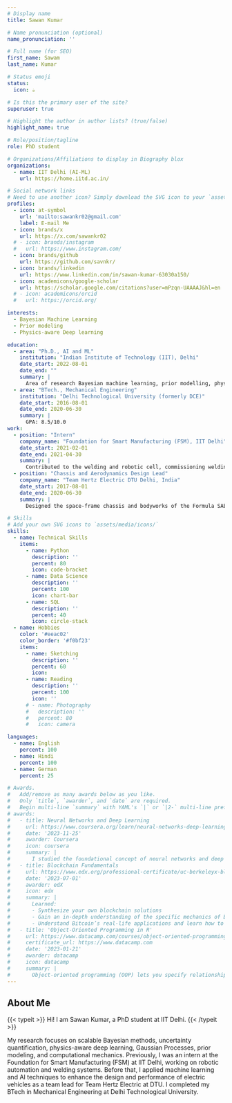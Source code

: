 ```yaml
---
# Display name
title: Sawan Kumar

# Name pronunciation (optional)
name_pronunciation: ''

# Full name (for SEO)
first_name: Sawam
last_name: Kumar

# Status emoji
status:
  icon: ☕️

# Is this the primary user of the site?
superuser: true

# Highlight the author in author lists? (true/false)
highlight_name: true

# Role/position/tagline
role: PhD student

# Organizations/Affiliations to display in Biography blox
organizations:
  - name: IIT Delhi (AI-ML)
    url: https://home.iitd.ac.in/

# Social network links
# Need to use another icon? Simply download the SVG icon to your `assets/media/icons/` folder.
profiles:
  - icon: at-symbol
    url: 'mailto:sawankr02@gmail.com'
    label: E-mail Me
  - icon: brands/x
    url: https://x.com/sawankr02
  # - icon: brands/instagram
  #   url: https://www.instagram.com/
  - icon: brands/github
    url: https://github.com/savnkr/
  - icon: brands/linkedin
    url: https://www.linkedin.com/in/sawan-kumar-63030a150/
  - icon: academicons/google-scholar
    url: https://scholar.google.com/citations?user=mPzqn-UAAAAJ&hl=en
  # - icon: academicons/orcid
  #   url: https://orcid.org/

interests:
  - Bayesian Machine Learning
  - Prior modeling
  - Physics-aware Deep learning

education:
  - area: "Ph.D., AI and ML"
    institution: "Indian Institute of Technology (IIT), Delhi"
    date_start: 2022-08-01
    date_end: ""
    summary: |
      Area of research Bayesian machine learning, prior modelling, physics-aware deep learning and uncertainty quantification.
  - area: "BTech., Mechanical Engineering"
    institution: "Delhi Technological University (formerly DCE)"
    date_start: 2016-08-01
    date_end: 2020-06-30
    summary: |
      GPA: 8.5/10.0
work:
  - position: "Intern"
    company_name: "Foundation for Smart Manufacturing (FSM), IIT Delhi"
    date_start: 2021-02-01
    date_end: 2021-04-30
    summary: |
      Contributed to the welding and robotic cell, commissioning welding robots (KUKA) and gaining hands-on experience in robotic automation.
  - position: "Chassis and Aerodynamics Design Lead"
    company_name: "Team Hertz Electric DTU Delhi, India"
    date_start: 2017-08-01
    date_end: 2020-06-30
    summary: |
      Designed the space-frame chassis and bodyworks of the Formula SAE vehicle for two consecutive Formula Bharat events.

# Skills
# Add your own SVG icons to `assets/media/icons/`
skills:
  - name: Technical Skills
    items:
      - name: Python
        description: ''
        percent: 80
        icon: code-bracket
      - name: Data Science
        description: ''
        percent: 100
        icon: chart-bar
      - name: SQL
        description: ''
        percent: 40
        icon: circle-stack
  - name: Hobbies
    color: '#eeac02'
    color_border: '#f0bf23'
    items:
      - name: Sketching
        description: ''
        percent: 60
        icon: 
      - name: Reading
        description: ''
        percent: 100
        icon: ''
      # - name: Photography
      #   description: ''
      #   percent: 80
      #   icon: camera

languages:
  - name: English
    percent: 100
  - name: Hindi
    percent: 100
  - name: German
    percent: 25

# Awards.
#   Add/remove as many awards below as you like.
#   Only `title`, `awarder`, and `date` are required.
#   Begin multi-line `summary` with YAML's `|` or `|2-` multi-line prefix and indent 2 spaces below.
# awards:
#   - title: Neural Networks and Deep Learning
#     url: https://www.coursera.org/learn/neural-networks-deep-learning
#     date: '2023-11-25'
#     awarder: Coursera
#     icon: coursera
#     summary: |
#       I studied the foundational concept of neural networks and deep learning. By the end, I was familiar with the significant technological trends driving the rise of deep learning; build, train, and apply fully connected deep neural networks; implement efficient (vectorized) neural networks; identify key parameters in a neural network’s architecture; and apply deep learning to your own applications.
#   - title: Blockchain Fundamentals
#     url: https://www.edx.org/professional-certificate/uc-berkeleyx-blockchain-fundamentals
#     date: '2023-07-01'
#     awarder: edX
#     icon: edx
#     summary: |
#       Learned:
#       - Synthesize your own blockchain solutions
#       - Gain an in-depth understanding of the specific mechanics of Bitcoin
#       - Understand Bitcoin’s real-life applications and learn how to attack and destroy Bitcoin, Ethereum, smart contracts and Dapps, and alternatives to Bitcoin’s Proof-of-Work consensus algorithm
#   - title: 'Object-Oriented Programming in R'
#     url: https://www.datacamp.com/courses/object-oriented-programming-with-s3-and-r6-in-r
#     certificate_url: https://www.datacamp.com
#     date: '2023-01-21'
#     awarder: datacamp
#     icon: datacamp
#     summary: |
#       Object-oriented programming (OOP) lets you specify relationships between functions and the objects that they can act on, helping you manage complexity in your code. This is an intermediate level course, providing an introduction to OOP, using the S3 and R6 systems. S3 is a great day-to-day R programming tool that simplifies some of the functions that you write. R6 is especially useful for industry-specific analyses, working with web APIs, and building GUIs.
---
```


## About Me

<!-- Hi! I am Sawan Kumar, a PhD student at IIT Delhi. -->
{{< typeit >}}
Hi! I am Sawan Kumar, a PhD student at IIT Delhi.
{{< /typeit >}}


My research focuses on scalable Bayesian methods, uncertainty quantification, physics-aware deep learning, Gaussian Processes, prior modeling, and computational mechanics. Previously, I was an intern at the Foundation for Smart Manufacturing (FSM) at IIT Delhi, working on robotic automation and welding systems. Before that, I applied machine learning and AI techniques to enhance the design and performance of electric vehicles as a team lead for Team Hertz Electric at DTU. I completed my BTech in Mechanical Engineering at Delhi Technological University.

<!-- Hi! I am Sawan Kumar, a PhD student at IIT Delhi, co-advised by [Prof. Souvik Chakraborty](https://www.csccm.in/our-team) and [Prof. Rajdip Nayek](https://sites.google.com/view/rajdip-nayek/team?authuser=0)

My research focuses on scalable Bayesian methods, uncertainty quantification, physics-aware deep learning, Gaussian Processes, prior modeling, and computational mechanics. Previously, I was an intern at the Foundation for Smart Manufacturing (FSM) at IIT Delhi, working on robotic automation and welding systems. Before that, I applied machine learning and AI techniques to enhance the design and performance of electric vehicles as a team lead for Team Hertz Electric at DTU. I completed my BTech in Mechanical Engineering at Delhi Technological University. -->
